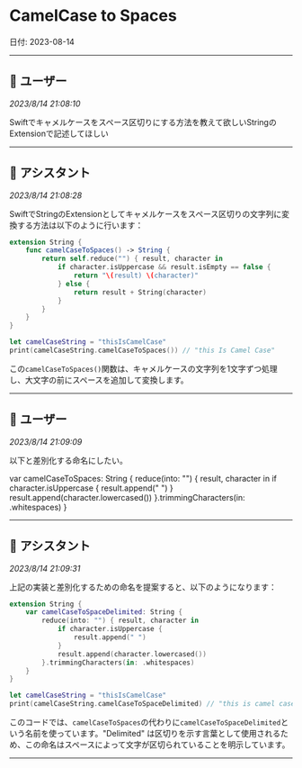 # CamelCase to Spaces

日付: 2023-08-14

---

## 👤 ユーザー
*2023/8/14 21:08:10*

Swiftでキャメルケースをスペース区切りにする方法を教えて欲しいStringのExtensionで記述してほしい

---

## 🤖 アシスタント
*2023/8/14 21:08:28*

SwiftでStringのExtensionとしてキャメルケースをスペース区切りの文字列に変換する方法は以下のように行います：

```swift
extension String {
    func camelCaseToSpaces() -> String {
        return self.reduce("") { result, character in
            if character.isUppercase && result.isEmpty == false {
                return "\(result) \(character)"
            } else {
                return result + String(character)
            }
        }
    }
}

let camelCaseString = "thisIsCamelCase"
print(camelCaseString.camelCaseToSpaces()) // "this Is Camel Case"
```

この`camelCaseToSpaces()`関数は、キャメルケースの文字列を1文字ずつ処理し、大文字の前にスペースを追加して変換します。

---

## 👤 ユーザー
*2023/8/14 21:09:09*

以下と差別化する命名にしたい。


var camelCaseToSpaces: String {
        reduce(into: "") { result, character in
            if character.isUppercase {
                result.append(" ")
            }
            result.append(character.lowercased())
        }.trimmingCharacters(in: .whitespaces)
    }

---

## 🤖 アシスタント
*2023/8/14 21:09:31*

上記の実装と差別化するための命名を提案すると、以下のようになります：

```swift
extension String {
    var camelCaseToSpaceDelimited: String {
        reduce(into: "") { result, character in
            if character.isUppercase {
                result.append(" ")
            }
            result.append(character.lowercased())
        }.trimmingCharacters(in: .whitespaces)
    }
}

let camelCaseString = "thisIsCamelCase"
print(camelCaseString.camelCaseToSpaceDelimited) // "this is camel case"
```

このコードでは、`camelCaseToSpaces`の代わりに`camelCaseToSpaceDelimited`という名前を使っています。"Delimited" は区切りを示す言葉として使用されるため、この命名はスペースによって文字が区切られていることを明示しています。

---
